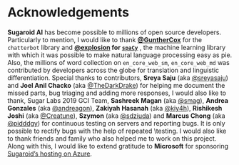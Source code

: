 
# Acknowledgements 

**Sugaroid AI** has become possible to millions of open 
source developers. Particularly to mention, I would like
to thank **[@GuntherCox](https://github.com/gunthercox)** 
for the `chatterbot` library and 
**[@explosion](https://explosion.ai) 
for [`spaCy`](https://github.com/explosion/spaCy)** , 
the machine learning library with which it was possible to 
make natural language processing easy as pie. 
Also, the millions of word collection on `en_core_web_sm`, 
`en_core_web_md` was contributed by developers across the globe
for translation and linguistic differentiation.
Special thanks to contributors, **Sreya Saju** 
(aka [@sreyasaju](https://github.com/sreyasaju)) and **Joel Anil Chacko** (aka [@TheDarkDrake](https://github.com/TheDarkDrake))
for helping me document the missed parts, bug triaging and adding more responses,
I would also like to thank, Sugar Labs 2019 GCI Team, 
**Sashreek Magan** (aka [@smag](https://github.com/smag)), 
**Andrea Gonzales** (aka [@andreagon](https://github.com/AndreaGon)), 
**Zakiyah Hasanah** (aka [@kiy4h](https://github.com/Kiy4h)), 
**Rishikesh Joshi** (aka [@Creatune](https://github.com/Creatune)), 
**Szymon** (aka [@sdziuda](https://github.com/sdziuda)) and 
**Marcus Chong** (aka [@pidddgy](https://github.com/pidddgy)) 
for continuous testing on servers and reporting bugs. 
It is only possible to rectify bugs with the help of repeated \testing. I would also like to thank friends and 
family who also helped me to work on this project. 
Along with this, I would like to extend gratitude to 
**Microsoft** for sponsoring [Sugaroid’s hosting on Azure](https://sugaroid.srevinsaju.me).

